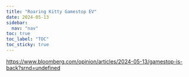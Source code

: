 ```yaml
---
title: "Roaring Kitty Gamestop EV"
date: 2024-05-13
sidebar:
  nav: "nav"
toc: true
toc_label: "TOC"
toc_sticky: true
---
```


https://www.bloomberg.com/opinion/articles/2024-05-13/gamestop-is-back?srnd=undefined


